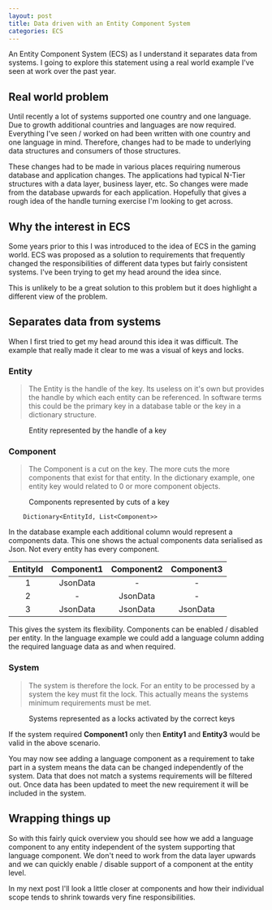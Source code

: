 ```yaml
---
layout: post
title: Data driven with an Entity Component System
categories: ECS
---
```

<p class="intro">An Entity Component System (ECS) as I understand it separates data from systems. I going to explore this statement using a real world example I've seen at work over the past year.</p>

## Real world problem
Until recently a lot of systems supported one country and one language. Due to growth additional countries and languages are now required. Everything I've seen / worked on had been written with one country and one language in mind. Therefore, changes had to be made to underlying data structures and consumers of those structures.

These changes had to be made in various places requiring numerous database and application changes. The applications had typical N-Tier structures with a data layer, business layer, etc. So changes were made from the database upwards for each application. Hopefully that gives a rough idea of the handle turning exercise I'm looking to get across.

## Why the interest in ECS
Some years prior to this I was introduced to the idea of ECS in the gaming world. ECS was proposed as a solution to requirements that frequently changed the responsibilities of different data types but fairly consistent systems. I've been trying to get my head around the idea since.

This is unlikely to be a great solution to this problem but it does highlight a different view of the problem.

## Separates data from systems
When I first tried to get my head around this idea it was difficult. The example that really made it clear to me was a visual of keys and locks.

### Entity
<blockquote>
The Entity is the handle of the key. Its useless on it's own but provides the handle by which each entity can be referenced. In software terms this could be the primary key in a database table or the key in a dictionary structure.  
</blockquote>
<figure>
	<img src="{{ '/assets/img/2017-05-30/EntityKey.jpg' | prepend: site.baseurl }}" alt="">
	<figcaption>Entity represented by the handle of a key</figcaption>
</figure>

### Component
<blockquote>
The Component is a cut on the key. The more cuts the more components that exist for that entity. In the dictionary example, one entity key would related to 0 or more component objects.  
</blockquote>
<figure>
	<img src="{{ '/assets/img/2017-05-30/ComponentKeys.jpg' | prepend: site.baseurl }}" alt="">
	<figcaption>Components represented by cuts of a key</figcaption>
</figure>

```
    Dictionary<EntityId, List<Component>>
```

In the database example each additional column would represent a components data. This one shows the actual components data serialised as Json. Not every entity has every component.

| EntityId        | Component1           | Component2           | Component3  |
|:-:|:-:|:-:|:-:|
| 1      | JsonData   | -|-
| 2      | -  |   JsonData    |-
| 3 | JsonData   |    JsonData    |JsonData   


This gives the system its flexibility. Components can be enabled / disabled per entity. In the language example we could add a language column adding the required language data as and when required.

### System
<blockquote>
The system is therefore the lock. For an entity to be processed by a system the key must fit the lock. This actually means the systems minimum requirements must be met.  
</blockquote>
<figure>
	<img src="{{ '/assets/img/2017-05-30/Systems.jpg' | prepend: site.baseurl }}" alt="">
	<figcaption>Systems represented as a locks activated by the correct keys</figcaption>
</figure>

If the system required **Component1** only then **Entity1** and **Entity3** would be valid in the above scenario.

You may now see adding a language component as a requirement to take part in a system means the data can be changed independently of the system. Data that does not match a systems requirements will be filtered out. Once data has been updated to meet the new requirement it will be included in the system.

## Wrapping things up
So with this fairly quick overview you should see how we add a language component to any entity independent of the system supporting that language component. We don't need to work from the data layer upwards and we can quickly enable / disable support of a component at the entity level.

In my next post I'll look a little closer at components and how their individual scope tends to shrink towards very fine responsibilities.
